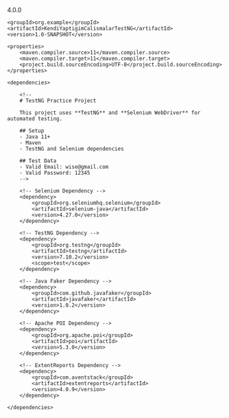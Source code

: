 <?xml version="1.0" encoding="UTF-8"?>
<project xmlns="http://maven.apache.org/POM/4.0.0"
         xmlns:xsi="http://www.w3.org/2001/XMLSchema-instance"
         xsi:schemaLocation="http://maven.apache.org/POM/4.0.0 http://maven.apache.org/xsd/maven-4.0.0.xsd">
    <modelVersion>4.0.0</modelVersion>

    <groupId>org.example</groupId>
    <artifactId>KendiYaptigimCalismalarTestNG</artifactId>
    <version>1.0-SNAPSHOT</version>

    <properties>
        <maven.compiler.source>11</maven.compiler.source>
        <maven.compiler.target>11</maven.compiler.target>
        <project.build.sourceEncoding>UTF-8</project.build.sourceEncoding>
    </properties>

    <dependencies>

        <!--
        # TestNG Practice Project

        This project uses **TestNG** and **Selenium WebDriver** for automated testing.

        ## Setup
        - Java 11+
        - Maven
        - TestNG and Selenium dependencies

        ## Test Data
        - Valid Email: wise@gmail.com
        - Valid Password: 12345
        -->

        <!-- Selenium Dependency -->
        <dependency>
            <groupId>org.seleniumhq.selenium</groupId>
            <artifactId>selenium-java</artifactId>
            <version>4.27.0</version>
        </dependency>

        <!-- TestNG Dependency -->
        <dependency>
            <groupId>org.testng</groupId>
            <artifactId>testng</artifactId>
            <version>7.10.2</version>
            <scope>test</scope>
        </dependency>

        <!-- Java Faker Dependency -->
        <dependency>
            <groupId>com.github.javafaker</groupId>
            <artifactId>javafaker</artifactId>
            <version>1.0.2</version>
        </dependency>

        <!-- Apache POI Dependency -->
        <dependency>
            <groupId>org.apache.poi</groupId>
            <artifactId>poi</artifactId>
            <version>5.3.0</version>
        </dependency>

        <!-- ExtentReports Dependency -->
        <dependency>
            <groupId>com.aventstack</groupId>
            <artifactId>extentreports</artifactId>
            <version>4.0.9</version>
        </dependency>

    </dependencies>

</project>
